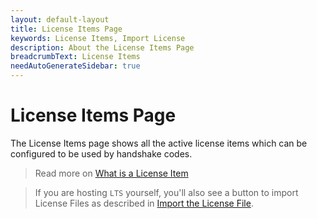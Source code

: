 ```yaml
---
layout: default-layout
title: License Items Page
keywords: License Items, Import License
description: About the License Items Page
breadcrumbText: License Items
needAutoGenerateSidebar: true
---
```


# License Items Page

The License Items page shows all the active license items which can be configured to be used by handshake codes.

> Read more on [What is a License Item]({{site.about}}terms.html#license-item)

> If you are hosting `LTS` yourself, you'll also see a button to import License Files as described in [Import the License File]({{site.selfhosting}}managelts.html#import-the-license-file).
